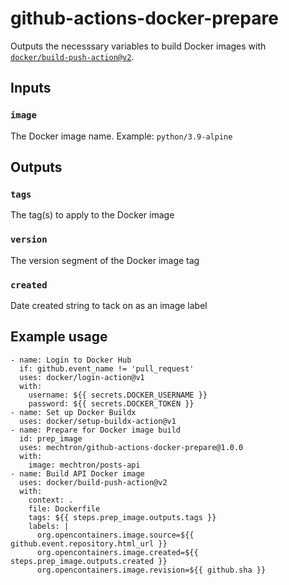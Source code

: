 # github-actions-docker-prepare

Outputs the necesssary variables to build Docker images with [`docker/build-push-action@v2`](https://github.com/docker/build-push-action/tree/v2).

## Inputs

### `image`

The Docker image name. Example: `python/3.9-alpine`

## Outputs

### `tags`

The tag(s) to apply to the Docker image

### `version`

The version segment of the Docker image tag

### `created`

Date created string to tack on as an image label

## Example usage

```
- name: Login to Docker Hub
  if: github.event_name != 'pull_request'
  uses: docker/login-action@v1
  with:
    username: ${{ secrets.DOCKER_USERNAME }}
    password: ${{ secrets.DOCKER_TOKEN }}
- name: Set up Docker Buildx
  uses: docker/setup-buildx-action@v1
- name: Prepare for Docker image build
  id: prep_image
  uses: mechtron/github-actions-docker-prepare@1.0.0
  with:
    image: mechtron/posts-api
- name: Build API Docker image
  uses: docker/build-push-action@v2
  with:
    context: .
    file: Dockerfile
    tags: ${{ steps.prep_image.outputs.tags }}
    labels: |
      org.opencontainers.image.source=${{ github.event.repository.html_url }}
      org.opencontainers.image.created=${{ steps.prep_image.outputs.created }}
      org.opencontainers.image.revision=${{ github.sha }}
```
